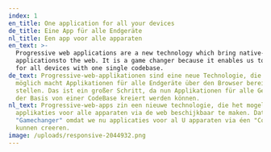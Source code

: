 ```yaml
---
index: 1
en_title: One application for all your devices
de_title: Eine App für alle Endgeräte
nl_title: Een app voor alle apparaten
en_text: >-
  Progressive web applications are a new technology which bring native-like
  applicationsto the web. It is a game changer because it enables us to create integrated applications
  for all devices with one single codebase.
de_text: Progressive-web-applikationen sind eine neue Technologie, die es
  möglich macht Applikationen für alle Endgeräte über den Browser bereit zu
  stellen. Das ist ein großer Schritt, da nun Applikationen für alle Geräte auf
  der Basis von einer CodeBase kreiert werden können.
nl_text: Progressive-web-apps zin een nieuwe technologie, die het mogelijk maken
  applikaties voor alle apparaten via de web beschijkbaar te maken. Dat is een
  "Gamechanger" omdat we nu applicaties voor al U apparaten via éen "Codebase"
  kunnen creeren.
image: /uploads/responsive-2044932.png
---
```

